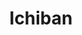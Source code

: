 ---
layout: place
title: Ichiban
permalink: /south-dakota/rapid-city/ichiban.html
stateAbbr: SD
stateName: South Dakota
cityName: Rapid City
seo:
  type: restaurant
  links: https://ichibanrapidcity.com/
place_id: ChIJXRnupc5cfYcRNLnS1rTq9PM
photos:
  - name: >-
      places/ChIJXRnupc5cfYcRNLnS1rTq9PM/photos/AeeoHcLMceHh_ufs83EqtztayjzfnCu8XhRV0sxbKI59_AmlfgVM2jNoRz3JaIpcAQFVzkKcSe4MnFzFsuPYHcpjqkVi1_FAPG9MCQAIkuz6rpEggtVnf0jdn8nHh6xh7LKS49RXQxO_1Qh3wDZDmQxCzG2tOx8uNUWF5ikpPBg56RC7r2pNvNq_WsWNyUPE7FcG49YqOLgQVnRVr3UuiMtTT_GmR8UYTGhDTST0d1MCv83gJOhDm1uJFi_J0MqYD3H9ovYZ1T-YpH9IjAQNpz3VAZl58Y85WOmM8-IimECLvp5nvPgAy31G4XcAKKjTcQ5LnRi7pcitZ05VfJCIboHHMb9ljrhj_RteucRq9IonnmIo5LtUXdn3xBmG0NMGIEwez3X5aHamg5kg8PJYnt-egw28vHhy5KQUptCHKVVT5BV-Kd6s
    widthPx: 4032
    heightPx: 3024
    authorAttributions:
      - displayName: Russ “DaddyZZZ”
        uri: https://maps.google.com/maps/contrib/103833453762579587207
        photoUri: >-
          https://lh3.googleusercontent.com/a/ACg8ocLfaVqpfsjlH8I4-rbdXrva-8nuTJ6ndNhsehjfhktEGlq9Yzf-=s100-p-k-no-mo
    flagContentUri: >-
      https://www.google.com/local/imagery/report/?cb_client=maps_api_places.places_api&image_key=!1e10!2sCIHM0ogKEICAgIDytNOhqAE&hl=en-US
    googleMapsUri: >-
      https://www.google.com/maps/place//data=!3m4!1e2!3m2!1sCIHM0ogKEICAgIDytNOhqAE!2e10!4m2!3m1!1s0x877d5ccea5ee195d:0xf3f4eab4d6d2b934
  - name: >-
      places/ChIJXRnupc5cfYcRNLnS1rTq9PM/photos/AeeoHcKleaj_EEU5uO7NBTZxyOi4cM1wOmWoUuk9sQFRS46zktVyTVNlIv9PGuXjLq0jfvLSNDFjkaS8lCQyZDiA9xhACAXQaBAwCSjbW62GClj5d4IDPOhMI5PJSC4PELR9x9qrFaiWl7Lxy6nVz83b7Aw4IyoSv_QKzh-FgzlMy0ZhyKiXEBYIX6zGT1W7c41zsFwBiXYw5v6-lJGk7k9Z65O0uKUJGK7i4i04YLIdzcSImZe4Hch8xp1ylzo_0fLPwPAQ3w7fo5uyCqzBZYObjpGSs8yXri3bNzw4qmdw0gKN-R3py-dohKnPLRdcYcWbdeB7tnDQmMsWWPBtDlH1NOQyzIcZD2hypOLx0MdUTfmsOv1ftmsHrclYd3A_EgzI79-vTw8-Y5yB9aW46jh6U5pmuVZ5nBJd3Ei742_qiiibintW
    widthPx: 4032
    heightPx: 2268
    authorAttributions:
      - displayName: Rob Griffith
        uri: https://maps.google.com/maps/contrib/113692108303179632255
        photoUri: >-
          https://lh3.googleusercontent.com/a-/ALV-UjWrOYB5SWlTSMebMAiI6uFMVjsDhAsqso4UkNX0tRwJ1uVa1JTp=s100-p-k-no-mo
    flagContentUri: >-
      https://www.google.com/local/imagery/report/?cb_client=maps_api_places.places_api&image_key=!1e10!2sCIHM0ogKEICAgIDE6ZLrtgE&hl=en-US
    googleMapsUri: >-
      https://www.google.com/maps/place//data=!3m4!1e2!3m2!1sCIHM0ogKEICAgIDE6ZLrtgE!2e10!4m2!3m1!1s0x877d5ccea5ee195d:0xf3f4eab4d6d2b934
  - name: >-
      places/ChIJXRnupc5cfYcRNLnS1rTq9PM/photos/AeeoHcI5F4tbA6fdL_8dRcpvrkbt2S-G7-TbBO8a9Io-rn5Jrv5Jo1LH1-qIn2u8MwBb16MSQKDKuT-hqf_ThkLcOhKF2xevzLIv4DOedybwdGgFhn5QklaDkKa5D-u42qmjV_x0ylWOw--YQ8kSnyxxC2TecPLhj9Qujhlk6Iib7YroblMbG0Pbq1FCYUjMuJ4qLHiEqG3ycF7ZdNdnPYe_8kEVjctJK9n42FevunmCKd1HpUfjRLu9IeOFqMBrhW54y3A09RYpFrlHDQFNh0feDJdQw-ZrvkuvYcmxHZhbx4OkRUkl2_4199L0VzmO_rZAwKwwy01eW63Y_68uCVXjoHy-I2SEOFKj1Fym-pK8UeVCxErlsvw3DFgWDcosdg9noTowRAFxGtVh1O5iNvBVRGOOQgtRGL8IHNMOfMVHRWrQcP-z
    widthPx: 4000
    heightPx: 3000
    authorAttributions:
      - displayName: Daniel Blackmore
        uri: https://maps.google.com/maps/contrib/104858199552340848270
        photoUri: >-
          https://lh3.googleusercontent.com/a-/ALV-UjWGwBisZlYTe7R2dVfKwdwgCgEHul0salssQMKIg7pUdwFZEanq=s100-p-k-no-mo
    flagContentUri: >-
      https://www.google.com/local/imagery/report/?cb_client=maps_api_places.places_api&image_key=!1e10!2sCIHM0ogKEICAgICctJf7vgE&hl=en-US
    googleMapsUri: >-
      https://www.google.com/maps/place//data=!3m4!1e2!3m2!1sCIHM0ogKEICAgICctJf7vgE!2e10!4m2!3m1!1s0x877d5ccea5ee195d:0xf3f4eab4d6d2b934
  - name: >-
      places/ChIJXRnupc5cfYcRNLnS1rTq9PM/photos/AeeoHcJDVBRPFP9tC_u555_7G3MjD1gIkXhY5EuiRdaxMVRTBrR9XMOPd9J66vQiwnT_YXStrDpgvCMB5AIF8xnx4uOSsHi58owFNO1R3xeBkWvWTGIMyX4JQvup4LM00lsa6bqJYrfsn24Vd8MK4thb7wBWRqrZiBJpCB5VHaUalS1psXunEdPYmuSUn8iSP7GljtuHjo7SE1tc6CHQasFEU549fk8Zp70S9T2g6x-tZ1lkY7ovBVKKXx0uCEOsN5zbzbUZ4Y5qgOXFvAkRY5IgqMlWz9LWOrzwu0oTATL2jvnCAY24QLKKN_eZGTLJOyhLbsH6IumvZR6nbQdzadsdEopTScWgsztGlncAXu5-EdBYcsFCP6ADS-2cpI0fx32x2D3MKwYQ_hbdDn2WknPSE5TnIogIzR2tC2X3Q8FVrvRc9w
    widthPx: 4032
    heightPx: 3024
    authorAttributions:
      - displayName: Benjamin Martin
        uri: https://maps.google.com/maps/contrib/100077534474658686270
        photoUri: >-
          https://lh3.googleusercontent.com/a-/ALV-UjW-iUuHnpnSAfQCAk66u9HHlhX1N_Btw9Tc9gWD8oWjnFN9D0lgHA=s100-p-k-no-mo
    flagContentUri: >-
      https://www.google.com/local/imagery/report/?cb_client=maps_api_places.places_api&image_key=!1e10!2sCIHM0ogKEICAgICTmsixaQ&hl=en-US
    googleMapsUri: >-
      https://www.google.com/maps/place//data=!3m4!1e2!3m2!1sCIHM0ogKEICAgICTmsixaQ!2e10!4m2!3m1!1s0x877d5ccea5ee195d:0xf3f4eab4d6d2b934
  - name: >-
      places/ChIJXRnupc5cfYcRNLnS1rTq9PM/photos/AeeoHcK10GdnLxyFGdY9C4SVrM8kLouwT02pO2fisJRMGXTEzQ1rNLW-QnrJYiE_5cZ1bN1gBlUljy2Zk0Xg2wYDidZIbK3zRiRDAsCpPNs2GYLMwAoNPjCXOeeVYCe7XM0fEm5KDbp1jGlJIfaa5fD7CFx19QBRHRlm08nL8YtbW6vOwc1WL4t60jKs1Wncw-x7FiYtaswfox2WN8oPMENScFjVk8kqufoDgxsZpLeShLGBuz2RsSOtf15p6RCjGYOV1KuruP4n2u_tdjCg0b3c_MtcmP_ZHvfVJ19McyibUxxaBgmC2vkrNEQfkWDpGStYW3tWkDAf80p6jRyxNIYUp9ekXNLf84dhkSiRvG9vTW9z3Xxmuf32TitS5dJ1KtNuDafJ8c1-I5uGaLDEeks6dPrZvnv2u0aaJFVwdZGhbnU
    widthPx: 3024
    heightPx: 4032
    authorAttributions:
      - displayName: Snake Pit Left
        uri: https://maps.google.com/maps/contrib/107447099010721657831
        photoUri: >-
          https://lh3.googleusercontent.com/a-/ALV-UjWj3wXchgwXKjXN7GeZmGhVSDXQEnYKX3J7FJTy7lcw1TjMur8h=s100-p-k-no-mo
    flagContentUri: >-
      https://www.google.com/local/imagery/report/?cb_client=maps_api_places.places_api&image_key=!1e10!2sCIHM0ogKEICAgIDGkvSDAg&hl=en-US
    googleMapsUri: >-
      https://www.google.com/maps/place//data=!3m4!1e2!3m2!1sCIHM0ogKEICAgIDGkvSDAg!2e10!4m2!3m1!1s0x877d5ccea5ee195d:0xf3f4eab4d6d2b934
  - name: >-
      places/ChIJXRnupc5cfYcRNLnS1rTq9PM/photos/AeeoHcIdoamRl-ibk0fCoJ9GN8K4p9u3JLGTzY5XJAMGwFSzp4YKkYpvUcKp4BhpEg0s9q-_qUuYc_fyuw7mVNR57IzdADOXSfkd0APeI38NTP2mC3jDPTFGC1iJfU4BFCEr172Ty8zvBsb1vZoPK71YN-ESvTP9M3Vl8XZBBH8AVRthdefaz4jNu8CQ7lPdWRZnxDxR9T34DBudQ7kDDX2UzpMdt1idsQFwna-BGozPQRi6q5Ifb1yx7L07AJcR0OmTiNnxad46UYVTBrx81TY9BnGJMAYzERaQ0F0kGKVpvKJKXYb6DwkwrCkfMAsPnvLPoIaR1CPOxtAhKGDcFPRMYaUIy7qiNrFnosSxfqEm2X0ASePdIt4iMYHlUEVXKOhpNiX9KqWhh6kcrDDghjSUor_I244szaUXAt9y5LJXHsGcAg
    widthPx: 4032
    heightPx: 3024
    authorAttributions:
      - displayName: Linda Lehenbauer
        uri: https://maps.google.com/maps/contrib/105702437482127109895
        photoUri: >-
          https://lh3.googleusercontent.com/a/ACg8ocL5ExAYqj-7h2Lr3BHF18RTRfMw__mjvbX7GuF_BA_7c7K5eQ=s100-p-k-no-mo
    flagContentUri: >-
      https://www.google.com/local/imagery/report/?cb_client=maps_api_places.places_api&image_key=!1e10!2sCIHM0ogKEICAgIDx89uFDQ&hl=en-US
    googleMapsUri: >-
      https://www.google.com/maps/place//data=!3m4!1e2!3m2!1sCIHM0ogKEICAgIDx89uFDQ!2e10!4m2!3m1!1s0x877d5ccea5ee195d:0xf3f4eab4d6d2b934
  - name: >-
      places/ChIJXRnupc5cfYcRNLnS1rTq9PM/photos/AeeoHcLqEndM1_nAjwVDcoMu_kx_0KLFZtPX4V-gweYcJtwGnTQ7fjGoHyyJ16dLd59buQ8ya5bS9uxQhCm9d8KjiH-vvfLknEzTRd6B_abRVUl26Qet7iRHUfiZ5zm5f_z0DNI8wW-DKc7RbQ5uCaqZKe3Nh8meBrUMZv04tnGI865RGxaPiYpFI4TX4a8IEIOK-4YGtzC9jkqCPTUJLma62oaUCp2A8m1qpB4ofp-DBqyROvLC9bQ8dPA70xivtF-xQ4NRyeiGraYbP8j0DAG659xWzAuIiWcF_0juk5WSzl7H1Kl6g3V6a6UeH-zGDxZLhgNExqhrVebLG96WeiXm5RrCfmowYPjYkGOPeIDVXtOSRL8Fx241dpM71AtIyYeGuZNnr4nTwAL7ACLV063pxC1vD-bxh1-pLZSsWx9qu9bEEe8
    widthPx: 3024
    heightPx: 4032
    authorAttributions:
      - displayName: Leah Shockey
        uri: https://maps.google.com/maps/contrib/100472929519493399633
        photoUri: >-
          https://lh3.googleusercontent.com/a-/ALV-UjVbJrMBqPVocAahKSai_Sz8ivX0r0tzMTNQgqzGT-uv_ZnkgtplMw=s100-p-k-no-mo
    flagContentUri: >-
      https://www.google.com/local/imagery/report/?cb_client=maps_api_places.places_api&image_key=!1e10!2sCIHM0ogKEICAgIC4z5L43AE&hl=en-US
    googleMapsUri: >-
      https://www.google.com/maps/place//data=!3m4!1e2!3m2!1sCIHM0ogKEICAgIC4z5L43AE!2e10!4m2!3m1!1s0x877d5ccea5ee195d:0xf3f4eab4d6d2b934
  - name: >-
      places/ChIJXRnupc5cfYcRNLnS1rTq9PM/photos/AeeoHcLkQg9c1ejKckTDt6a-I8CUTkaILZ40iufHhYVbfmIX-GrfIIyZ7O_UZtds9zl-biK780izYsPYYF7NO-fLlgVQ8f1RAR_elEwO7C09O77P5qrRkyg2iF4bJuE1AtrENPGE-k9Mrz6TxNLFHG9UblUGAmsHm_CRqM1RXfgC_41pm7oVKYtbppKzPuDF6rHGNmQkzj-q8XDU1i4mUKSIZuo_Kg86ectiMmGotcn-eE8d1zcN4oiJq5FmbxiQXorEludE5Xjvxv96snL0kCAvjD7vPZc0MM7zdnDrYDwV-2SQmOUHxoOL73GFLnxRPcqU00Hvtv6RdgjH8fbFxeMIbKlfFC3kvhC38m4h4lgziNj_71uthhWh14DDOOaupSMX4VAXMNoU3OpVBrCKIJCfn_oBLAJuLc6lof81EcX7MM4gRA
    widthPx: 4032
    heightPx: 3024
    authorAttributions:
      - displayName: Linda Lehenbauer
        uri: https://maps.google.com/maps/contrib/105702437482127109895
        photoUri: >-
          https://lh3.googleusercontent.com/a/ACg8ocL5ExAYqj-7h2Lr3BHF18RTRfMw__mjvbX7GuF_BA_7c7K5eQ=s100-p-k-no-mo
    flagContentUri: >-
      https://www.google.com/local/imagery/report/?cb_client=maps_api_places.places_api&image_key=!1e10!2sCIHM0ogKEICAgIDx8--rfA&hl=en-US
    googleMapsUri: >-
      https://www.google.com/maps/place//data=!3m4!1e2!3m2!1sCIHM0ogKEICAgIDx8--rfA!2e10!4m2!3m1!1s0x877d5ccea5ee195d:0xf3f4eab4d6d2b934
  - name: >-
      places/ChIJXRnupc5cfYcRNLnS1rTq9PM/photos/AeeoHcJ3vbxkj2BWuLH5biZ9Hxeq-_kZiQAbR950lc2V-EswQmOBS3cBzm2uapZDdGfx5_aO9r6mApDwrBFd9oHQ0HTSkHODTMqspWTXbNcXdYcuXddf37oJxdI414sbMJogXJ36npVlyYOZNhhWk4wBI1samBXmysSBeg_KKrxV_siaIzJUaS6FUFnvYasulLxykU8c9F74Z3x2wQN6N9FmiwK07b8YeFMC8HS1Un_RkY9X2AWzwU9xqei5lVFGU1SdDK3RrpmF6pGvuRAWtzPxlsybeXm1CxwhjG3RwlVt54RtbV9oG6-j77VH4zB6f5xxeuifK8CjTwk_QhTdU9l9JmXzJGg246qVnX6wz6qufkTlrdcch_6nMHaIksaA4XmA8B3zgVbM2xc_HJDSUCJlJT2hSqy-lPevr0aKmF_ATx_h8A
    widthPx: 3024
    heightPx: 4032
    authorAttributions:
      - displayName: Snake Pit Left
        uri: https://maps.google.com/maps/contrib/107447099010721657831
        photoUri: >-
          https://lh3.googleusercontent.com/a-/ALV-UjWj3wXchgwXKjXN7GeZmGhVSDXQEnYKX3J7FJTy7lcw1TjMur8h=s100-p-k-no-mo
    flagContentUri: >-
      https://www.google.com/local/imagery/report/?cb_client=maps_api_places.places_api&image_key=!1e10!2sCIHM0ogKEICAgIDGkvS1JQ&hl=en-US
    googleMapsUri: >-
      https://www.google.com/maps/place//data=!3m4!1e2!3m2!1sCIHM0ogKEICAgIDGkvS1JQ!2e10!4m2!3m1!1s0x877d5ccea5ee195d:0xf3f4eab4d6d2b934
  - name: >-
      places/ChIJXRnupc5cfYcRNLnS1rTq9PM/photos/AeeoHcKQEelNcIiHC4HTYA7Jyb5vp_QHHZ58_B7tX4BCPqZrqYcicVKzDrKGXRbJq2G544yXTWMllT6laRpDhMArFZDRxj0SDff92K77UXKFJozXjNeU5nWRGFq4xiLC_OBtDROHZDRoqvkfZL4cbIc3N6T7eyotEtHP41JtC9aNkEvG6VO0j3rpYf8TxrBgcUIWlHWDansa8b7dKPSJxheQ1Ib8dKAwZXl-axYQauOU7dO8Tke4F4O5Vi9kVk2CEBbjm5JyYKOX_Xj4Akqq55oXLB9izm0DLeAXWIpBSOu3bVen_R8yKZ6h_8HgPCY3b0Mg8q9xFgIaB9RpM7bBimZBkLpMZRsfh-R0xWjpSG4uFejUnmhnWGgolbcOJGwr6QgR7q33gbFEvVMfbp9N2Co2-4L38TIAmh9dF84rTZ3vFAdCPw
    widthPx: 4032
    heightPx: 3024
    authorAttributions:
      - displayName: yoko adams
        uri: https://maps.google.com/maps/contrib/100290842058688703216
        photoUri: >-
          https://lh3.googleusercontent.com/a/ACg8ocJsO0OpT_DMuwm1cssNGp-EwBrhlMlCiYSvKL-7owjibqoGSg=s100-p-k-no-mo
    flagContentUri: >-
      https://www.google.com/local/imagery/report/?cb_client=maps_api_places.places_api&image_key=!1e10!2sCIHM0ogKEICAgICExcHLMw&hl=en-US
    googleMapsUri: >-
      https://www.google.com/maps/place//data=!3m4!1e2!3m2!1sCIHM0ogKEICAgICExcHLMw!2e10!4m2!3m1!1s0x877d5ccea5ee195d:0xf3f4eab4d6d2b934
address: 1109 W Omaha St A, Rapid City, SD 57701, USA
street: 1109 W Omaha St A
city: Rapid City
state: SD
zip: '57701'
country: USA
neighborhood: null
latitude: '44.083909'
longitude: '-103.236759'
accessibility_options:
  wheelchairAccessibleParking: true
  wheelchairAccessibleEntrance: true
  wheelchairAccessibleRestroom: true
  wheelchairAccessibleSeating: true
business_status: OPERATIONAL
name: Ichiban
google_maps_links:
  directionsUri: >-
    https://www.google.com/maps/dir//''/data=!4m7!4m6!1m1!4e2!1m2!1m1!1s0x877d5ccea5ee195d:0xf3f4eab4d6d2b934!3e0
  placeUri: https://maps.google.com/?cid=17578933307953035572
  writeAReviewUri: >-
    https://www.google.com/maps/place//data=!4m3!3m2!1s0x877d5ccea5ee195d:0xf3f4eab4d6d2b934!12e1
  reviewsUri: >-
    https://www.google.com/maps/place//data=!4m4!3m3!1s0x877d5ccea5ee195d:0xf3f4eab4d6d2b934!9m1!1b1
  photosUri: >-
    https://www.google.com/maps/place//data=!4m3!3m2!1s0x877d5ccea5ee195d:0xf3f4eab4d6d2b934!10e5
primary_type: Japanese Restaurant
opening_hours:
  regular: null
  current: null
secondary_opening_hours:
  regular:
    weekdayDescriptions: null
    type: null
  current:
    weekdayDescriptions: null
    type: null
phone: (605) 341-7178
price_level: PRICE_LEVEL_MODERATE
price_range: $10 &ndash; $20
rating: '4.2'
rating_count: 0
website: https://ichibanrapidcity.com/
description: >-
  Discover Ichiban in Rapid City, SD$$$Ichiban in Rapid City, SD, stands out as
  a cozy Japanese restaurant offering a variety of fresh sushi rolls and
  traditional dishes that appeal to those seeking authentic flavors. This spot
  provides a relaxed atmosphere perfect for enjoying ramen and other Japanese
  favorites, including vegetarian options that cater to diverse tastes. With its
  moderate pricing and accessible features like wheelchair-friendly entrances
  and parking, it's an inviting choice for anyone exploring sushi restaurants in
  the area. The menu highlights creative presentations and satisfying meals,
  making it a go-to destination for locals and visitors alike who appreciate
  quality Japanese cuisine without the fuss.
generative_summary: >-
  Discover Ichiban in Rapid City, SD$$$Ichiban in Rapid City, SD, stands out as
  a cozy Japanese restaurant offering a variety of fresh sushi rolls and
  traditional dishes that appeal to those seeking authentic flavors. This spot
  provides a relaxed atmosphere perfect for enjoying ramen and other Japanese
  favorites, including vegetarian options that cater to diverse tastes. With its
  moderate pricing and accessible features like wheelchair-friendly entrances
  and parking, it's an inviting choice for anyone exploring sushi restaurants in
  the area. The menu highlights creative presentations and satisfying meals,
  making it a go-to destination for locals and visitors alike who appreciate
  quality Japanese cuisine without the fuss.
generative_disclosure: Summarized by AI using the Grok-3-Mini model.
reviews:
  - name: >-
      places/ChIJXRnupc5cfYcRNLnS1rTq9PM/reviews/ChdDSUhNMG9nS0VJQ0FnSUMzcC1HRnh3RRAB
    relativePublishTimeDescription: 5 months ago
    rating: 5
    text:
      text: >-
        The food was delicious and seating was right away. The only reason I
        gave a 4 on the service is because the waitress was a little too
        involved in the conversations we were having at the table. When I'm
        having dinner with someone I'd like not to have feedback from the staff
        unless asked for.
      languageCode: en
    originalText:
      text: >-
        The food was delicious and seating was right away. The only reason I
        gave a 4 on the service is because the waitress was a little too
        involved in the conversations we were having at the table. When I'm
        having dinner with someone I'd like not to have feedback from the staff
        unless asked for.
      languageCode: en
    authorAttribution:
      displayName: Rachael LaPoint
      uri: https://www.google.com/maps/contrib/100831609832375733446/reviews
      photoUri: >-
        https://lh3.googleusercontent.com/a-/ALV-UjWnNr5WYyoI9r3OXqZ_5MXNiD5wpIVsmiH9oezakpwkhYvSgHNJ=s128-c0x00000000-cc-rp-mo
    publishTime: '2024-11-09T23:01:10.891225Z'
    flagContentUri: >-
      https://www.google.com/local/review/rap/report?postId=ChdDSUhNMG9nS0VJQ0FnSUMzcC1HRnh3RRAB&d=17924085&t=1
    googleMapsUri: >-
      https://www.google.com/maps/reviews/data=!4m6!14m5!1m4!2m3!1sChdDSUhNMG9nS0VJQ0FnSUMzcC1HRnh3RRAB!2m1!1s0x877d5ccea5ee195d:0xf3f4eab4d6d2b934
  - name: >-
      places/ChIJXRnupc5cfYcRNLnS1rTq9PM/reviews/ChZDSUhNMG9nS0VJQ0FnSUNnM3FEeUlBEAE
    relativePublishTimeDescription: 8 years ago
    rating: 3
    text:
      text: >-
        I decided to try Ichiban to see what they had to offer. I started with
        miso soup and a spicy crab egg roll that was excellent. That was
        followed by a monkey roll with a mango sauce on top that not only looked
        like baby food but sort of tasted like it too. I definitely won't be
        ordering that again. The volcano roll was very filling and tasty but the
        varying temperatures throughout the roll was off putting. The service
        was excellent and the prices were  cheaper than other sushi restaurants
        in town but the decor matched the price. Overall it wasn't bad but there
        is room for improvement.
      languageCode: en
    originalText:
      text: >-
        I decided to try Ichiban to see what they had to offer. I started with
        miso soup and a spicy crab egg roll that was excellent. That was
        followed by a monkey roll with a mango sauce on top that not only looked
        like baby food but sort of tasted like it too. I definitely won't be
        ordering that again. The volcano roll was very filling and tasty but the
        varying temperatures throughout the roll was off putting. The service
        was excellent and the prices were  cheaper than other sushi restaurants
        in town but the decor matched the price. Overall it wasn't bad but there
        is room for improvement.
      languageCode: en
    authorAttribution:
      displayName: Michael Echols
      uri: https://www.google.com/maps/contrib/108401155925343426670/reviews
      photoUri: >-
        https://lh3.googleusercontent.com/a-/ALV-UjUGEbBd3bR0jI7gZBQuXq-EjD8eyKgzuMsQNAJAjiuD05HU2rt_=s128-c0x00000000-cc-rp-mo-ba4
    publishTime: '2016-09-28T02:24:30.144Z'
    flagContentUri: >-
      https://www.google.com/local/review/rap/report?postId=ChZDSUhNMG9nS0VJQ0FnSUNnM3FEeUlBEAE&d=17924085&t=1
    googleMapsUri: >-
      https://www.google.com/maps/reviews/data=!4m6!14m5!1m4!2m3!1sChZDSUhNMG9nS0VJQ0FnSUNnM3FEeUlBEAE!2m1!1s0x877d5ccea5ee195d:0xf3f4eab4d6d2b934
  - name: >-
      places/ChIJXRnupc5cfYcRNLnS1rTq9PM/reviews/ChZDSUhNMG9nS0VJQ0FnSURfNU9TbUlREAE
    relativePublishTimeDescription: 2 months ago
    rating: 2
    text:
      text: >-
        The food was adequate. Service friendly but seemed understaffed. Will go
        elsewhere for sushi next time.
      languageCode: en
    originalText:
      text: >-
        The food was adequate. Service friendly but seemed understaffed. Will go
        elsewhere for sushi next time.
      languageCode: en
    authorAttribution:
      displayName: Juliet Shull
      uri: https://www.google.com/maps/contrib/112874618922154620229/reviews
      photoUri: >-
        https://lh3.googleusercontent.com/a-/ALV-UjVy93btvVaT-bNZb2zhTwQacrXw5DLLxEhH3j88By0cY5lAt6P0=s128-c0x00000000-cc-rp-mo
    publishTime: '2025-01-21T19:35:56.821005Z'
    flagContentUri: >-
      https://www.google.com/local/review/rap/report?postId=ChZDSUhNMG9nS0VJQ0FnSURfNU9TbUlREAE&d=17924085&t=1
    googleMapsUri: >-
      https://www.google.com/maps/reviews/data=!4m6!14m5!1m4!2m3!1sChZDSUhNMG9nS0VJQ0FnSURfNU9TbUlREAE!2m1!1s0x877d5ccea5ee195d:0xf3f4eab4d6d2b934
  - name: >-
      places/ChIJXRnupc5cfYcRNLnS1rTq9PM/reviews/ChdDSUhNMG9nS0VJQ0FnSURCLWJLdzVBRRAB
    relativePublishTimeDescription: 2 years ago
    rating: 1
    text:
      text: >-
        Burnt spider roll with no sauce, brown furry edamame that was pulled
        from a mini fridge by the front counter. $41 for garbage that we
        couldn’t eat. Didn’t feel like driving 20 minutes back there to get my
        money back. This place is gross and should close.
      languageCode: en
    originalText:
      text: >-
        Burnt spider roll with no sauce, brown furry edamame that was pulled
        from a mini fridge by the front counter. $41 for garbage that we
        couldn’t eat. Didn’t feel like driving 20 minutes back there to get my
        money back. This place is gross and should close.
      languageCode: en
    authorAttribution:
      displayName: Tracey Kennedy
      uri: https://www.google.com/maps/contrib/116373816218832507319/reviews
      photoUri: >-
        https://lh3.googleusercontent.com/a/ACg8ocL-konANP_P9rSZ_G0t_1y-P2U5ayUNtLW0POiDL206viH6VQ=s128-c0x00000000-cc-rp-mo-ba2
    publishTime: '2023-01-24T00:35:55.701723Z'
    flagContentUri: >-
      https://www.google.com/local/review/rap/report?postId=ChdDSUhNMG9nS0VJQ0FnSURCLWJLdzVBRRAB&d=17924085&t=1
    googleMapsUri: >-
      https://www.google.com/maps/reviews/data=!4m6!14m5!1m4!2m3!1sChdDSUhNMG9nS0VJQ0FnSURCLWJLdzVBRRAB!2m1!1s0x877d5ccea5ee195d:0xf3f4eab4d6d2b934
  - name: >-
      places/ChIJXRnupc5cfYcRNLnS1rTq9PM/reviews/ChZDSUhNMG9nS0VJQ0FnSURYcVBMREpREAE
    relativePublishTimeDescription: 5 months ago
    rating: 1
    text:
      text: >-
        I'm extremely disappointed. Their sign said open until 2100 (9pm). I
        arrived at 810 p.m., and I was promptly told they were closing at 830
        p.m., and they

        were not taking any new customers. I have enjoyed Ichiban many times,
        but after being turned away. I will probably never go back. It is pretty
        sad to get turned away as a paying customer. I am highly disappointed. I
        will also pass on to my friends what happened too.
      languageCode: en
    originalText:
      text: >-
        I'm extremely disappointed. Their sign said open until 2100 (9pm). I
        arrived at 810 p.m., and I was promptly told they were closing at 830
        p.m., and they

        were not taking any new customers. I have enjoyed Ichiban many times,
        but after being turned away. I will probably never go back. It is pretty
        sad to get turned away as a paying customer. I am highly disappointed. I
        will also pass on to my friends what happened too.
      languageCode: en
    authorAttribution:
      displayName: Dr. Joshua Kosola
      uri: https://www.google.com/maps/contrib/110568575365365654992/reviews
      photoUri: >-
        https://lh3.googleusercontent.com/a/ACg8ocKAfeIBl9KwYkOD65jP3pKzTFLnW8cklgAn9IKacKsOkZvVgw=s128-c0x00000000-cc-rp-mo-ba4
    publishTime: '2024-10-23T14:10:23.526816Z'
    flagContentUri: >-
      https://www.google.com/local/review/rap/report?postId=ChZDSUhNMG9nS0VJQ0FnSURYcVBMREpREAE&d=17924085&t=1
    googleMapsUri: >-
      https://www.google.com/maps/reviews/data=!4m6!14m5!1m4!2m3!1sChZDSUhNMG9nS0VJQ0FnSURYcVBMREpREAE!2m1!1s0x877d5ccea5ee195d:0xf3f4eab4d6d2b934
review_summary: >-
  What Visitors Are Saying$$$Folks often praise the tasty food and efficient
  seating at this Japanese spot, noting that dishes like sushi rolls can be a
  real highlight for a satisfying meal. While some mention occasional service
  hiccups, such as feeling a bit rushed or understaffed during busy times, the
  overall experience tends to deliver good value for the price. Many appreciate
  the variety of options that make it suitable for groups or families, though a
  few point out inconsistencies in food preparation that could use some
  fine-tuning. All in all, it's a solid pick for anyone craving Japanese eats
  nearby, with enough positives to encourage giving it a try while keeping
  expectations realistic for a casual dining outing.
review_disclosure: Summarized by AI using the Grok-3-Mini model.
parking_options:
  freeParkingLot: true
  freeStreetParking: true
  valetParking: false
payment_options:
  acceptsCreditCards: true
  acceptsDebitCards: true
  acceptsCashOnly: false
  acceptsNfc: true
allow_dogs: null
curbside_pickup: null
delivery: true
dine_in: true
good_for_children: true
good_for_groups: true
good_for_sports: false
live_music: false
menu_for_children: true
outdoor_seating: null
reservable: true
restroom: true
serves_beer: true
serves_breakfast: false
serves_brunch: false
serves_cocktails: false
serves_coffee: false
serves_dinner: true
serves_dessert: true
serves_lunch: true
serves_vegetarian_food: true
serves_wine: true
takeout: true
update_category: pro
places_description: >-
  Strip-mall sushi house offering specialty rolls & standard Japanese eats in an
  easygoing atmosphere.

---
